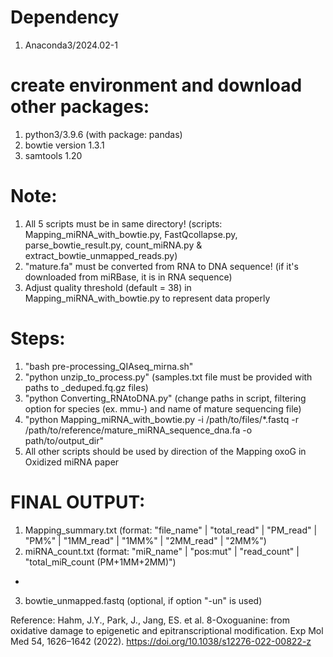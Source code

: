# Dependency
1) Anaconda3/2024.02-1
# create environment and download other packages:
1) python3/3.9.6 (with package: pandas)
2) bowtie version 1.3.1
4) samtools 1.20

# Note:
1) All 5 scripts must be in same directory!
   (scripts: Mapping_miRNA_with_bowtie.py, FastQcollapse.py, parse_bowtie_result.py, count_miRNA.py & extract_bowtie_unmapped_reads.py)
2) "mature.fa" must be converted from RNA to DNA sequence!
   (if it's downloaded from miRBase, it is in RNA sequence)
3) Adjust quality threshold (default = 38) in Mapping_miRNA_with_bowtie.py to represent data properly

# Steps:
1. "bash pre-processing_QIAseq_mirna.sh"
2. "python unzip_to_process.py" (samples.txt file must be provided with paths to _deduped.fq.gz files)
3. "python Converting_RNAtoDNA.py" (change paths in script, filtering option for species (ex. mmu-) and name of mature sequencing file)
4. "python Mapping_miRNA_with_bowtie.py -i /path/to/files/*.fastq -r /path/to/reference/mature_miRNA_sequence_dna.fa -o path/to/output_dir"
5. All other scripts should be used by direction of the Mapping oxoG in Oxidized miRNA paper

# FINAL OUTPUT: 
1) Mapping_summary.txt	(format: "file_name" | "total_read" | "PM_read" | "PM%" | "1MM_read" | "1MM%" | "2MM_read" | "2MM%")
2) miRNA_count.txt	(format: "miR_name" | "pos:mut" | "read_count" | "total_miR_count (PM+1MM+2MM)")
+
3) bowtie_unmapped.fastq (optional, if option "-un" is used)


Reference: Hahm, J.Y., Park, J., Jang, ES. et al. 8-Oxoguanine: from oxidative damage to epigenetic and epitranscriptional modification. Exp Mol Med 54, 1626–1642 (2022). https://doi.org/10.1038/s12276-022-00822-z

